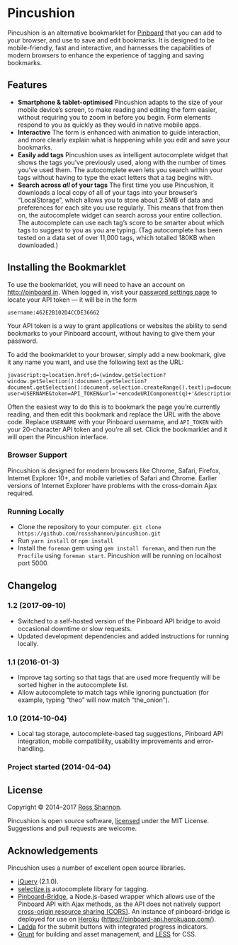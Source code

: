 # Pincushion

Pincushion is an alternative bookmarklet for [Pinboard](https://pinboard.in) that you can add to your browser, and use to save and edit bookmarks. It is designed to be mobile-friendly, fast and interactive, and harnesses the capabilities of modern browsers to enhance the experience of tagging and saving bookmarks.

## Features

- **Smartphone &amp; tablet-optimised**
Pincushion adapts to the size of your mobile device’s screen, to make reading and editing the form easier, without requiring you to zoom in before you begin. Form elements respond to you as quickly as they would in native mobile apps.
- **Interactive**
The form is enhanced with animation to guide interaction, and more clearly explain what is happening while you edit and save your bookmarks.
- **Easily add tags**
Pincushion uses as intelligent autocomplete widget that shows the tags you’ve previously used, along with the number of times you’ve used them. The autocomplete even lets you search within your tags without having to type the exact letters that a tag begins with.
- **Search across *all* of your tags**
The first time you use Pincushion, it downloads a local copy of all of your tags into your browser’s “LocalStorage”, which allows you to store about 2.5MB of data and preferences for each site you use regularly. This means that from then on, the autocomplete widget can search across your entire collection. The autocomplete can use each tag’s score to be smarter about which tags to suggest to you as you are typing. (Tag autocomplete has been tested on a data set of over 11,000 tags, which totalled 180KB when downloaded.)

## Installing the Bookmarklet

To use the bookmarklet, you will need to have an account on http://pinboard.in. When logged in, visit your [password settings page](https://pinboard.in/settings/password) to locate your API token — it will be in the form

    username:462E2B102D4CCDE36662

Your API token is a way to grant applications or websites the ability to send bookmarks to your Pinboard account, without having to give them your password.

To add the bookmarklet to your browser, simply add a new bookmark, give it any name you want, and use the following text as the URL:

    javascript:q=location.href;d=(window.getSelection?window.getSelection():document.getSelection?document.getSelection():document.selection.createRange().text);p=document.title;void(open('https://rossshannon.github.io/pincushion/?user=USERNAME&token=API_TOKEN&url='+encodeURIComponent(q)+'&description='+encodeURIComponent(d)+'&title='+encodeURIComponent(p),'Pinboard','toolbar=yes,width=600,height=700,left=50,top=50'));

Often the easiest way to do this is to bookmark the page you’re currently reading, and then edit this bookmark and replace the URL with the above code. Replace `USERNAME` with your Pinboard username, and `API_TOKEN` with your 20-character API token and you’re all set. Click the bookmarklet and it will open the Pincushion interface.

### Browser Support

Pincushion is designed for modern browsers like Chrome, Safari, Firefox, Internet Explorer 10+, and mobile varieties of Safari and Chrome. Earlier versions of Internet Explorer have problems with the cross-domain Ajax required.


### Running Locally

- Clone the repository to your computer. `git clone https://github.com/rossshannon/pincushion.git`
- Run `yarn install` or `npm install`
- Install the `foreman` gem using `gem install foreman`, and then run the `Procfile` using `foreman start`. Pincushion will be running on localhost port 5000.

## Changelog

### 1.2 (2017-09-10)

- Switched to a self-hosted version of the Pinboard API bridge to avoid occasional downtime or slow requests.
- Updated development dependencies and added instructions for running locally.

### 1.1 (2016-01-3)

- Improve tag sorting so that tags that are used more frequently will be sorted higher in the autocomplete list.
- Allow autocomplete to match tags while ignoring punctuation (for example, typing “theo” will now match “the_onion”).

### 1.0 (2014-10-04)

- Local tag storage, autocomplete-based tag suggestions, Pinboard API integration, mobile compatibility, usability improvements and error-handling.

### Project started (2014-04-04)

## License

Copyright &copy; 2014–2017 [Ross Shannon](http://twitter.com/rossshannon).

Pincushion is open source software, [licensed](LICENSE) under the MIT License. Suggestions and pull requests are welcome.

## Acknowledgements

Pincushion uses a number of excellent open source libraries.
- [jQuery](https://github.com/jquery/jquery) (2.1.0).
- [selectize.js](https://brianreavis.github.io/selectize.js/) autocomplete library for tagging.
- [Pinboard-Bridge](https://github.com/aaronpowell/pinboard-bridge), a Node.js-based wrapper which allows use of the Pinboard API with Ajax methods, as the API does not natively support [cross-origin resource sharing (CORS)](https://groups.google.com/d/topic/pinboard-dev/RtyJC1Gm67E/discussion). An instance of pinboard-bridge is deployed for use on [Heroku](https://www.heroku.com/) (https://pinboard-api.herokuapp.com/).
- [Ladda](https://github.com/hakimel/Ladda) for the submit buttons with integrated progress indicators.
- [Grunt](http://gruntjs.com/) for building and asset management, and [LESS](http://lesscss.org/) for CSS.
